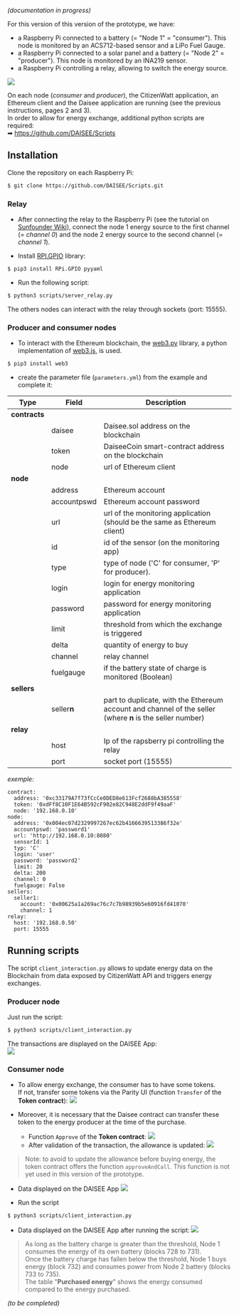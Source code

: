 _(documentation in progress)_

For this version of this version of the prototype, we have:  
* a Raspberry Pi connected to a battery (= "Node 1" = "consumer"). This node is monitored by an ACS712-based sensor and a LiPo Fuel Gauge.
* a Raspberry Pi connected to a solar panel and a battery (= "Node 2" = "producer"). This node is monitored by an INA219 sensor.
* a Raspberry Pi controlling a relay, allowing to switch the energy source.

![](https://framapic.org/9pUcq6JiUuC2/bnaoZUVbDFBW)

On each node (_consumer_ and _producer_), the CitizenWatt application, an Ethereum client and the Daisee application are running (see the previous instructions, pages 2 and 3).  
In order to allow for energy exchange, additional python scripts are required:  
➡  https://github.com/DAISEE/Scripts  

## Installation
Clone the repository on each Raspberry Pi:  
```bash
$ git clone https://github.com/DAISEE/Scripts.git
```

### Relay

* After connecting the relay to the Raspberry Pi (see the tutorial on [Sunfounder Wiki](http://wiki.sunfounder.cc/index.php?title=4-Channel_High_Level_Trigger_Relay)), connect the node 1 energy source to the first channel (= _channel 0_) and the node 2 energy source to the second channel (= _channel 1_).

* Install [RPI.GPIO](https://pypi.python.org/pypi/RPi.GPIO) library:  
```bash
$ pip3 install RPi.GPIO pyyaml
```

* Run the following script:
```bash
$ python3 scripts/server_relay.py
```

The others nodes can interact with the relay through sockets (port: 15555).  

### Producer and consumer nodes

* To interact with the Ethereum blockchain, the [web3.py](https://github.com/pipermerriam/web3.py) library, a python implementation of [web3.js](https://github.com/ethereum/web3.js), is used.
```bash
$ pip3 install web3
```

* create the parameter file (`parameters.yml`) from the example and complete it:

|Type|Field|Description|
| ------------- | ------------- | ------------- |
|**contracts**|||
| |daisee| Daisee.sol address on the blockchain|
| |token| DaiseeCoin smart-contract address on the blockchain|
| |node| url of Ethereum client |
|**node**|||
| |address| Ethereum account |
| |accountpswd| Ethereum account password |
| |url| url of the monitoring application (should be the same as Ethereum client) |
| |id| id of the sensor (on the monitoring app) |
| |type | type of node ('C' for consumer, 'P' for producer). |
| |login | login for energy monitoring application |
| |password | password for energy monitoring application |
| |limit | threshold from which the exchange is triggered |
| |delta | quantity of energy to buy |
| |channel | relay channel |
| |fuelgauge | if the battery state of charge is monitored (Boolean) |
|**sellers**|||
| |seller**n**| part to duplicate, with the Ethereum account and channel of the seller (where **n** is the seller number) |
|**relay**|||
| |host| Ip of the rapsberry pi controlling the relay |
| |port| socket port (15555) |
  

_exemple:_  
```
contract:
  address: '0xc33179A7f73fCcCe0DED8e613Fcf2688bA385558'
  token: '0xdFf8C10F1E64B592cF902e82C948E2ddF9f49aaF'
  node: '192.168.0.10'
node:
  address: '0x004ec07d2329997267ec62b4166639513386f32e'
  accountpswd: 'password1'
  url: 'http://192.168.0.10:8080'
  sensorId: 1
  typ: 'C'
  login: 'user'
  password: 'password2'
  limit: 20
  delta: 200
  channel: 0
  fuelgauge: False
sellers:
  seller1:
    account: '0x00625a1a269ac76c7c7b98939b5e60916fd41070'
    channel: 1
relay:
  host: '192.168.0.50'
  port: 15555
```

## Running scripts

The script `client_interaction.py` allows to update energy data on the Blockchain from data exposed by CitizenWatt API and triggers energy exchanges.

### Producer node

Just run the script:
```bash
$ python3 scripts/client_interaction.py
```

The transactions are displayed on the DAISEE App:  
![](https://framapic.org/rF3y8mDMoZ4Q/uCZHjaCo94IA)

### Consumer node

* To allow energy exchange, the consumer has to have some tokens.  
If not, transfer some tokens via the Parity UI (function `Transfer` of the **Token contract**):
![](https://framapic.org/HSIcaFMcgXVn/lUrcBqZ5RbQm)

* Moreover, it is necessary that the Daisee contract can transfer these token to the energy producer at the time of the purchase.
    * Function `Approve` of the **Token contract**:
    ![](https://framapic.org/GmxTjN9DwEia/lQnO3vclZ583)
    * After validation of the transaction, the allowance is updated:
    ![](https://framapic.org/kTeeaMa8GdLb/1kZGz148eEdH)

> Note: to avoid to update the allowance before buying energy, the token contract offers the function `approveAndCall`. This function is not yet used in this version of the prototype.

* Data displayed on the DAISEE App
![](https://framapic.org/ru5JoG3AtcEa/Xo6IEXgTNcJo)

* Run the script
```bash
$ python3 scripts/client_interaction.py
```

* Data displayed on the DAISEE App after running the script:
![](https://framapic.org/bAODSPWiZYlw/GjvIEtrWKPIf)
> As long as the battery charge is greater than the threshold, Node 1 consumes the energy of its own battery (blocks 728 to 731).  
> Once the battery charge has fallen below the threshold, Node 1 buys energy (block 732) and consumes power from Node 2 battery (blocks 733 to 735).  
> The table "**Purchased energy**" shows the energy consumed compared to the energy purchased.  

_(to be completed)_